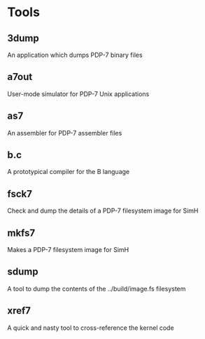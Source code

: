 # Tools

## 3dump

An application which dumps PDP-7 binary files

## a7out

User-mode simulator for PDP-7 Unix applications

## as7

An assembler for PDP-7 assembler files

## b.c

A prototypical compiler for the B language

## fsck7

Check and dump the details of a PDP-7 filesystem image for SimH

## mkfs7

Makes a PDP-7 filesystem image for SimH

## sdump

A tool to dump the contents of the ../build/image.fs filesystem

## xref7

A quick and nasty tool to cross-reference the kernel code
